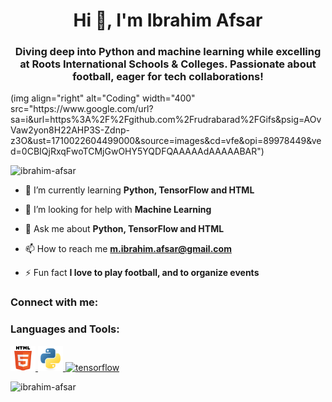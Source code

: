 <h1 align="center">Hi 👋, I'm Ibrahim Afsar</h1>
<h3 align="center">Diving deep into Python and machine learning while excelling at Roots International Schools & Colleges. Passionate about football, eager for tech collaborations!</h3>
(img align="right" alt="Coding" width="400" src="https://www.google.com/url?sa=i&url=https%3A%2F%2Fgithub.com%2Frudrabarad%2FGifs&psig=AOvVaw2yon8H22AHP3S-Zdnp-z3O&ust=1710022604499000&source=images&cd=vfe&opi=89978449&ved=0CBIQjRxqFwoTCMjGwOHY5YQDFQAAAAAdAAAAABAR")

<p align="left"> <img src="https://komarev.com/ghpvc/?username=ibrahim-afsar&label=Profile%20views&color=0e75b6&style=flat" alt="ibrahim-afsar" /> </p>


- 🌱 I’m currently learning **Python, TensorFlow and HTML**

- 🤝 I’m looking for help with **Machine Learning**

- 💬 Ask me about **Python, TensorFlow and HTML**

- 📫 How to reach me **m.ibrahim.afsar@gmail.com**

- ⚡ Fun fact **I love to play football, and to organize events**

<h3 align="left">Connect with me:</h3>
<p align="left">
</p>

<h3 align="left">Languages and Tools:</h3>
<p align="left"> <a href="https://www.w3.org/html/" target="_blank" rel="noreferrer"> <img src="https://raw.githubusercontent.com/devicons/devicon/master/icons/html5/html5-original-wordmark.svg" alt="html5" width="40" height="40"/> </a> <a href="https://www.python.org" target="_blank" rel="noreferrer"> <img src="https://raw.githubusercontent.com/devicons/devicon/master/icons/python/python-original.svg" alt="python" width="40" height="40"/> </a> <a href="https://www.tensorflow.org" target="_blank" rel="noreferrer"> <img src="https://www.vectorlogo.zone/logos/tensorflow/tensorflow-icon.svg" alt="tensorflow" width="40" height="40"/> </a> </p>

<p><img align="left" src="https://github-readme-stats.vercel.app/api/top-langs?username=ibrahim-afsar&show_icons=true&locale=en&layout=compact" alt="ibrahim-afsar" /></p>
